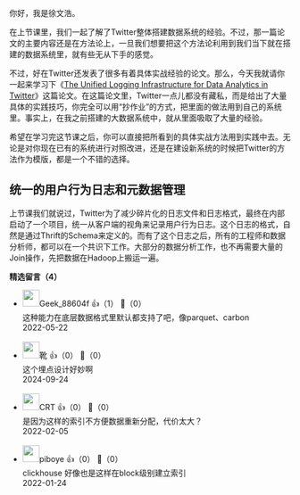 你好，我是徐文浩。

在上节课里，我们一起了解了Twitter整体搭建数据系统的经验。不过，那一篇论文的主要内容还是在方法论上，一旦我们想要把这个方法论利用到我们当下就在搭建的数据系统里，就有些无从下手的感觉。

不过，好在Twitter还发表了很多有着具体实战经验的论文。那么，今天我就请你一起来学习下《[The Unified Logging Infrastructure for Data Analytics in Twitter](https://arxiv.org/pdf/1208.4171.pdf)》这篇论文。在这篇论文里，Twitter一点儿都没有藏私，而是给出了大量具体的实践技巧，你完全可以用“抄作业”的方式，把里面的做法用到自己的系统里。事实上，在我之前搭建的大数据系统中，就从里面吸取了大量的经验。

希望在学习完这节课之后，你可以直接把所看到的具体实战方法用到实践中去。无论是对你现在已有的系统进行对照改进，还是在建设新系统的时候把Twitter的方法作为模版，都是一个不错的选择。

## 统一的用户行为日志和元数据管理

上节课我们就说过，Twitter为了减少碎片化的日志文件和日志格式，最终在内部启动了一个项目，统一从客户端的视角来记录用户行为日志。这个日志的格式，自然是通过Thrift的Schema来定义的。而有了这个日志之后，所有的工程师和数据分析师，都可以在一个共识下工作。大部分的数据分析工作，也不再需要大量的Join操作，先把数据在Hadoop上搬运一遍。
<div><strong>精选留言（4）</strong></div><ul>
<li><img src="" width="30px"><span>Geek_88604f</span> 👍（1） 💬（0）<div>这种能力在底层数据格式里默认都支持了吧，像parquet、carbon</div>2022-05-22</li><br/><li><img src="https://static001.geekbang.org/account/avatar/00/24/96/60/2c77c899.jpg" width="30px"><span>靴</span> 👍（0） 💬（0）<div>这个埋点设计好妙啊</div>2024-09-24</li><br/><li><img src="https://static001.geekbang.org/account/avatar/00/16/04/30/7f2cb8e3.jpg" width="30px"><span>CRT</span> 👍（0） 💬（0）<div>是因为这样的索引不方便数据重新分配，代价太大？</div>2022-02-05</li><br/><li><img src="https://static001.geekbang.org/account/avatar/00/10/47/00/3202bdf0.jpg" width="30px"><span>piboye</span> 👍（0） 💬（0）<div>clickhouse 好像也是这样在block级别建立索引</div>2022-01-24</li><br/>
</ul>